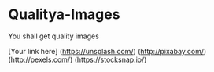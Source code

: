 # Qualitya-Images
You shall get quality images 

[Your link here]
(https://unsplash.com/)
(http://pixabay.com/)
(http://pexels.com/)
(https://stocksnap.io/)
